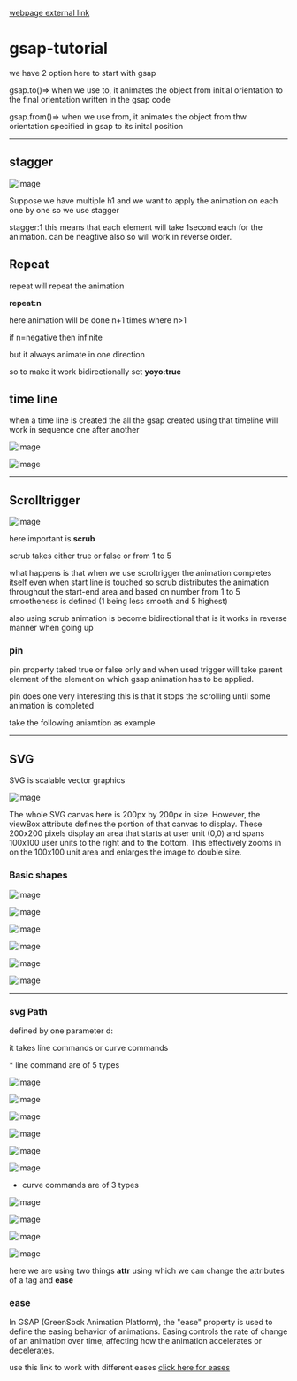 <a href="webpage external link
" target="_blank">webpage external link
</a>

# gsap-tutorial
we have 2 option here to start with gsap 
<p>gsap.to()=> when we use to, it animates the object from initial orientation to the final orientation written in the gsap code</p>
<p>gsap.from()=> when we use from, it animates the object from thw orientation specified in gsap to its inital position</p>
<hr>
<h2>stagger</h2>

![image](https://github.com/Balaji-Nirmit/gsap-tutorial/assets/132046259/79725365-aae3-4206-90bc-e6a4a688dd0a)

<p>Suppose we have multiple h1 and we want to apply the animation on each one by one so we use stagger</p>
stagger:1 this means that each element will take 1second each for the animation. can be neagtive also so will work in reverse order.
<h2>Repeat</h2>
repeat will repeat the animation 
<p><strong>repeat:n</strong></p>
<p>here animation will be done  n+1 times where n>1</p>
<p>if n=negative then infinite</p>
<p>but it always animate in one direction</p>
so to make it work bidirectionally set <strong>yoyo:true</strong>
<h2>time line</h2>
when a time line is created the all the gsap created using that timeline will work in sequence one after another 

![image](https://github.com/Balaji-Nirmit/gsap-tutorial/assets/132046259/2c69c015-af43-4e3e-8958-4e6e1b756e5c)

![image](https://github.com/Balaji-Nirmit/gsap-tutorial/assets/132046259/0bbd3170-aa86-43e6-a53e-547e451258fb)


<hr>

<h2>Scrolltrigger</h2>

![image](https://github.com/Balaji-Nirmit/gsap-tutorial/assets/132046259/e14df076-906d-4656-b444-680d1c541005)

here important is <strong>scrub</strong>

<p>scrub takes either true or false or from 1 to 5</p>
what happens is that when we use scroltrigger the animation completes itself even when start line is touched so scrub distributes the animation throughout the start-end area and based on number from 1 to 5 smootheness is defined (1 being less smooth and 5 highest)
<p>also using scrub animation is become bidirectional that is it works in reverse manner when going up</p>
<h3>pin</h3>
pin property taked true or false only and when used trigger will take parent element of the element on which gsap animation has to be applied.
<p>pin does one very interesting this is that it stops the scrolling until some animation is completed</p>
<p>take the following aniamtion as example</p>


<hr>

<h2>SVG</h2>
<p>SVG is scalable vector graphics</p>

![image](https://github.com/Balaji-Nirmit/gsap-tutorial/assets/132046259/9b47f5d7-d1ff-44e9-ab18-229ceb5345fe)

<p>The whole SVG canvas here is 200px by 200px in size. However, the viewBox attribute defines the portion of that canvas to display. These 200x200 pixels display an area that starts at user unit (0,0) and spans 100x100 user units to the right and to the bottom. This effectively zooms in on the 100x100 unit area and enlarges the image to double size.</p>

<h3>Basic shapes</h3>

![image](https://github.com/Balaji-Nirmit/gsap-tutorial/assets/132046259/3e212f09-d3d9-4e0c-ade7-36ad462f326b)

![image](https://github.com/Balaji-Nirmit/gsap-tutorial/assets/132046259/af0ecc8e-d1eb-485b-bffe-0fe40e9cac98)

![image](https://github.com/Balaji-Nirmit/gsap-tutorial/assets/132046259/1a414cc7-7dd9-490b-bc37-4e3d7a7e1367)

![image](https://github.com/Balaji-Nirmit/gsap-tutorial/assets/132046259/ae622783-fb4d-4b6e-893a-35c76ec40464)

![image](https://github.com/Balaji-Nirmit/gsap-tutorial/assets/132046259/410678af-f252-4e3b-82bf-37cc5db41a18)

![image](https://github.com/Balaji-Nirmit/gsap-tutorial/assets/132046259/a90a2a1a-f171-45e7-b8a5-e9fb21863396)


<hr>

<h3>svg Path</h3>

defined by one parameter d:
<p> it takes line commands or curve commands</p>
* line command are of 5 types 

![image](https://github.com/Balaji-Nirmit/gsap-tutorial/assets/132046259/f5cacee1-faf8-4227-98d7-38afdc9a15e0)

![image](https://github.com/Balaji-Nirmit/gsap-tutorial/assets/132046259/08663392-26d6-4483-8815-f5b3c4f79d57)

![image](https://github.com/Balaji-Nirmit/gsap-tutorial/assets/132046259/5b7cdd10-4c58-43a8-b263-767c74aa8d9e)

![image](https://github.com/Balaji-Nirmit/gsap-tutorial/assets/132046259/26508e98-48b1-4587-933f-c7ccefdfb401)

![image](https://github.com/Balaji-Nirmit/gsap-tutorial/assets/132046259/0cafc654-f829-4bee-a91d-395fbd241d0c)

![image](https://github.com/Balaji-Nirmit/gsap-tutorial/assets/132046259/d90447cd-8c3e-4bdb-a729-b993acce687f)

* curve commands are of 3 types

 ![image](https://github.com/Balaji-Nirmit/gsap-tutorial/assets/132046259/c1f12b44-0a78-4d5b-9dc8-f041c613a74e)

![image](https://github.com/Balaji-Nirmit/gsap-tutorial/assets/132046259/cf2ea912-b25d-4453-829d-700e1a110955)

![image](https://github.com/Balaji-Nirmit/gsap-tutorial/assets/132046259/4dbd78f7-e547-4ed2-a676-5c1a59d2212c)

![image](https://github.com/Balaji-Nirmit/gsap-tutorial/assets/132046259/b78f9dc0-7dd6-4b60-b34f-0caaae5138ce)

here we are using two things <strong>attr</strong> using which we can change the attributes of a tag and <strong>ease</strong>

<h3>ease</h3>
In GSAP (GreenSock Animation Platform), the "ease" property is used to define the easing behavior of animations. Easing controls the rate of change of an animation over time, affecting how the animation accelerates or decelerates.
<p>use this link to work with different eases <a href="https://gsap.com/docs/v3/Eases/" target="_blank"> click here for eases</a></p>

